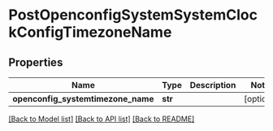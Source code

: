 # PostOpenconfigSystemSystemClockConfigTimezoneName

## Properties
Name | Type | Description | Notes
------------ | ------------- | ------------- | -------------
**openconfig_systemtimezone_name** | **str** |  | [optional] 

[[Back to Model list]](../README.md#documentation-for-models) [[Back to API list]](../README.md#documentation-for-api-endpoints) [[Back to README]](../README.md)


